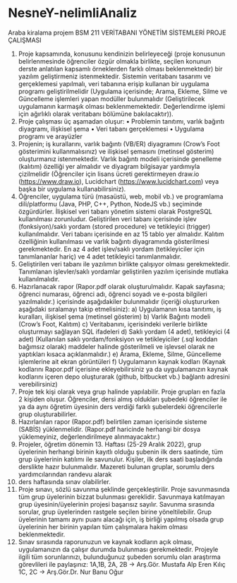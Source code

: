 # NesneY-nelimliAnaliz
Araba kiralama projem
BSM 211 VERİTABANI YÖNETİM SİSTEMLERİ
PROJE ÇALIŞMASI
1. Proje kapsamında, konusunu kendinizin belirleyeceği (proje konusunun belirlenmesinde öğrenciler
özgür olmakla birlikte, seçilen konunun derste anlatılan kapsamlı örneklerden farklı olması
beklenmektedir) bir yazılım geliştirmeniz istenmektedir. Sistemin veritabanı tasarımı ve gerçeklemesi
yapılmalı, veri tabanına erişip kullanan bir uygulama programı geliştirilmelidir (Uygulama içerisinde;
Arama, Ekleme, Silme ve Güncelleme işlemleri yapan modüller bulunmalıdır (Geliştirilecek uygulamanın
karmaşık olması beklenmemektedir. Değerlendirme işlemi için ağırlıklı olarak veritabanı bölümüne
bakılacaktır)).
2. Proje çalışması üç aşamadan oluşur:
• Problemin tanıtımı, varlık bağıntı diyagramı, ilişkisel şema
• Veri tabanı gerçeklemesi
• Uygulama programı ve arayüzler
3. Projenin; iş kurallarını, varlık bağıntı (VB/ER) diyagramını (Crow’s Foot gösterimini kullanmalısınız) ve
ilişkisel şemasını (metinsel gösterim) oluşturmanız istenmektedir. Varlık bağıntı modeli içerisinde
genelleme (kalıtım) özelliği yer almalıdır ve diyagram bilgisayar yardımıyla çizilmelidir (Öğrenciler için lisans
ücreti gerektirmeyen draw.io (https://www.draw.io), Lucidchart (https://www.lucidchart.com) veya başka
bir uygulama kullanabilirsiniz).
4. Öğrenciler, uygulama türü (masaüstü, web, mobil vb.) ve programlama dili/platformu (Java, PHP, C++,
Python, NodeJS vb.) seçiminde özgürdürler. İlişkisel veri tabanı yönetim sistemi olarak PostgreSQL
kullanılması zorunludur. Geliştirilen veri tabanı içerisinde işlev (fonksiyon)/saklı yordam (stored procedure)
ve tetikleyici (trigger) kullanılmalıdır. Veri tabanı içerisinde en az 15 tablo yer almalıdır. Kalıtım özelliğinin
kullanılması ve varlık bağıntı diyagramında gösterilmesi gerekmektedir. En az 4 adet işlev/saklı yordam
(tetikleyiciler için tanımlananlar hariç) ve 4 adet tetikleyici tanımlanmalıdır.
5. Geliştirilen veri tabanı ile yazılımın birlikte çalışıyor olması gerekmektedir. Tanımlanan işlevler/saklı
yordamlar geliştirilen yazılım içerisinde mutlaka kullanılmalıdır.
6. Hazırlanacak rapor (Rapor.pdf olarak oluşturulmalıdır. Kapak sayfasına; öğrenci numarası, öğrenci adı,
öğrenci soyadı ve e-posta bilgileri yazılmalıdır.) içerisinde aşağıdakiler bulunmalıdır (içeriği oluştururken
aşağıdaki sıralamayı takip etmelisiniz):
a) Uygulamanın kısa tanıtımı, iş kuralları, ilişkisel şema (metinsel gösterim)
b) Varlık Bağıntı modeli (Crow’s Foot, Kalıtım)
c) Veritabanını, içerisindeki verilerle birlikte oluşturmayı sağlayan SQL ifadeleri
d) Saklı yordam (4 adet), tetikleyici (4 adet) (Kullanılan saklı yordam/fonksiyon ve tetikleyiciler (.sql
koddan bağımsız olarak) maddeler halinde gösterilmeli ve işlevsel olarak ne yaptıkları kısaca
açıklanmalıdır.)
e) Arama, Ekleme, Silme, Güncelleme işlemlerine ait ekran görüntüleri
f) Uygulamanın kaynak kodları (Kaynak kodlarını Rapor.pdf içerisine ekleyebilirsiniz ya da
uygulamanızın kaynak kodlarını içeren depo oluşturarak (github, bitbucket vb.) bağlantı adresini
verebilirsiniz)
7. Proje tek kişi olarak veya grup halinde yapılabilir. Proje grupları en fazla 2 kişiden oluşur. Öğrenciler,
dersi almış oldukları şubedeki öğrenciler ile ya da aynı öğretim üyesinin ders verdiği farklı
şubelerdeki öğrencilerle grup oluşturabilirler.
8. Hazırlanılan rapor (Rapor.pdf) belirtilen zaman içerisinde sisteme (SABİS) yüklenmelidir. (Rapor.pdf
haricinde herhangi bir dosya yüklemeyiniz, değerlendirilmeye alınmayacaktır.)
9. Projeler, öğretim dönemin 13. Haftası (25-29 Aralık 2022), grup üyelerinin herhangi birinin kayıtlı olduğu
şubenin ilk ders saatinde, tüm grup üyelerinin katılımı ile savunulur. Kişiler, ilk ders saati başladığında
derslikte hazır bulunmalıdır. Mazereti bulunan gruplar, sorumlu ders yardımcılarından randevu alarak
12. ders haftasında sınav olabilirler.
10. Proje sınavı, sözlü savunma şeklinde gerçekleştirilir. Proje savunmasında tüm grup üyelerinin bizzat
bulunması gereklidir. Savunmaya katılmayan grup üyesinin/üyelerinin projesi başarısız sayılır. Savunma
sırasında sorular, grup üyelerinden rastgele seçilen birine yöneltilebilir. Grup üyelerinin tamamı aynı
puanı alacağı için, iş birliği yapılmış olsada grup üyelerinin her birinin yapılan tüm çalışmalara hakim
olması beklenmektedir.
11. Sınav sırasında raporunuzun ve kaynak kodların açık olması, uygulamanızın da çalışır durumda
bulunması gerekmektedir.
Projeyle ilgili tüm sorunlarınızı, bulunduğunuz şubeden sorumlu olan araştırma görevlileri
ile paylaşınız:
1A,1B, 2A, 2B -> Arş.Gör. Mustafa Alp Eren Kılıç
1C, 2C -> Arş.Gör.Dr. Nur Banu Oğur
